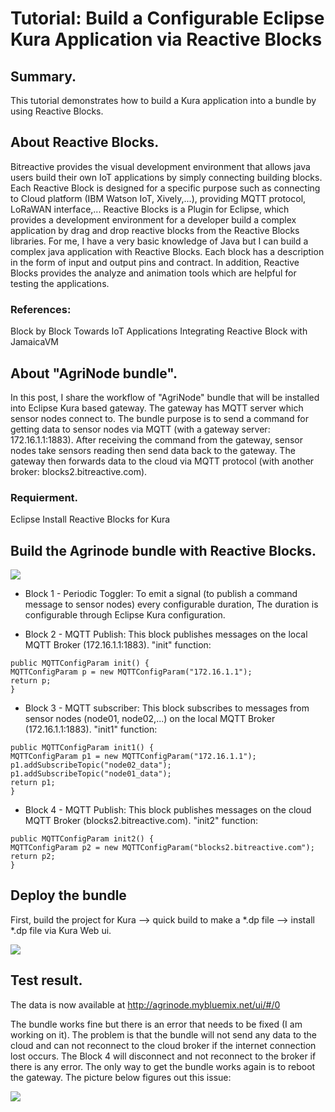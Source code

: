 # Tutorial: Build a Configurable Eclipse Kura Application via Reactive Blocks

## Summary. 

This tutorial demonstrates how to build a Kura application into a bundle by using Reactive Blocks.

## About Reactive Blocks.

Bitreactive provides the visual development environment that allows java users build their own IoT applications by simply connecting building blocks. Each Reactive Block is designed for a specific purpose such as connecting to Cloud platform (IBM Watson IoT, Xively,...), providing MQTT protocol, LoRaWAN interface,...
Reactive Blocks is a Plugin for Eclipse, which provides a development environment for a developer build a complex application by drag and drop reactive blocks from the Reactive Blocks libraries.
For me, I have a very basic knowledge of Java but I can build a complex java application with Reactive Blocks. Each block has a description in the form of input and output pins and contract. In addition, Reactive Blocks provides the analyze and animation tools which are helpful for testing the applications.

### References:

Block by Block Towards IoT Applications
Integrating Reactive Block with JamaicaVM

## About "AgriNode bundle".

In this post, I share the workflow of "AgriNode" bundle that will be installed into Eclipse Kura based gateway. The gateway has MQTT server which sensor nodes connect to.
The bundle purpose is to send a command for getting data to sensor nodes via MQTT (with a gateway server: 172.16.1.1:1883). After receiving the command from the gateway, sensor nodes take sensors reading then send data back to the gateway. The gateway then forwards data to the cloud via MQTT protocol (with another broker: blocks2.bitreactive.com).

### Requierment.
Eclipse
Install Reactive Blocks for Kura

## Build the Agrinode bundle with Reactive Blocks.

![](https://2.bp.blogspot.com/-iT9vqyTUkS0/WJ6ouBuWIlI/AAAAAAAAIWQ/x_zYRPVGPf4O2vDS137Ogx939NxRC7bkwCLcB/s640/Untitled.png)

* Block 1 - Periodic Toggler: To emit a signal (to publish a command message to sensor nodes) every configurable duration, The duration is configurable through Eclipse Kura configuration.

* Block 2 - MQTT Publish: This block publishes messages on the local MQTT Broker (172.16.1.1:1883). "init" function:

~~~~
public MQTTConfigParam init() {
MQTTConfigParam p = new MQTTConfigParam("172.16.1.1");
return p;
}
~~~~

* Block 3 - MQTT subscriber: This block subscribes to messages from sensor nodes (node01, node02,...) on the local MQTT Broker (172.16.1.1:1883). "init1" function:

~~~~
public MQTTConfigParam init1() {
MQTTConfigParam p1 = new MQTTConfigParam("172.16.1.1");
p1.addSubscribeTopic("node02_data");
p1.addSubscribeTopic("node01_data");
return p1;
}
~~~~

* Block 4 - MQTT Publish: This block publishes messages on the cloud MQTT Broker (blocks2.bitreactive.com). "init2" function:

~~~~
public MQTTConfigParam init2() {
MQTTConfigParam p2 = new MQTTConfigParam("blocks2.bitreactive.com");
return p2;
}
~~~~


## Deploy the bundle

First, build the project for Kura --> quick build to make a *.dp file --> install *.dp file via Kura Web ui.

![](https://2.bp.blogspot.com/-YXpSPIdixco/WJ6spp5r59I/AAAAAAAAIWc/d-24LGz1t2UDD-HYEXk-PPu3Ek2k0UTcACLcB/s640/agrinode_kura.png)
## Test result.
The data is now available at http://agrinode.mybluemix.net/ui/#/0

The bundle works fine but there is an error that needs to be fixed (I am working on it).
The problem is that the bundle will not send any data to the cloud and can not reconnect to the cloud broker if the internet connection lost occurs. The Block 4 will disconnect and not reconnect to the broker if there is any error.  The only way to get the bundle works again is to reboot the gateway.
The picture below figures out this issue:

![](https://2.bp.blogspot.com/-KIRteANHbMw/WJ6vEHf4tmI/AAAAAAAAIWo/ZjkWqiyE1gAaShzpTlChRBDlspn51uv5ACLcB/s640/agrinode_bitreactive_result.png)